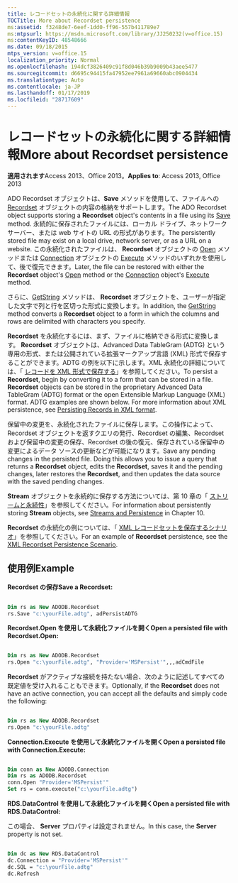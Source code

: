 ```yaml
---
title: レコードセットの永続化に関する詳細情報
TOCTitle: More about Recordset persistence
ms:assetid: f3248de7-6eef-1dd0-ff96-557b411789e7
ms:mtpsurl: https://msdn.microsoft.com/library/JJ250232(v=office.15)
ms:contentKeyID: 48548666
ms.date: 09/18/2015
mtps_version: v=office.15
localization_priority: Normal
ms.openlocfilehash: 194dcf3826409c91f8d046b39b9009b43aee5477
ms.sourcegitcommit: d6695c94415fa47952ee7961a69660abc0904434
ms.translationtype: Auto
ms.contentlocale: ja-JP
ms.lasthandoff: 01/17/2019
ms.locfileid: "28717609"
---
```

# <a name="more-about-recordset-persistence"></a><span data-ttu-id="1198e-102">レコードセットの永続化に関する詳細情報</span><span class="sxs-lookup"><span data-stu-id="1198e-102">More about Recordset persistence</span></span>

<span data-ttu-id="1198e-103">**適用されます**Access 2013、Office 2013。</span><span class="sxs-lookup"><span data-stu-id="1198e-103">**Applies to**: Access 2013, Office 2013</span></span>

<span data-ttu-id="1198e-104">ADO Recordset オブジェクトは、**Save** メソッドを使用して、ファイルへの [Recordset](save-method-ado.md) オブジェクトの内容の格納をサポートします。</span><span class="sxs-lookup"><span data-stu-id="1198e-104">The ADO Recordset object supports storing a **Recordset** object's contents in a file using its [Save](save-method-ado.md) method.</span></span> <span data-ttu-id="1198e-105">永続的に保存されたファイルには、ローカル ドライブ、ネットワーク サーバー、または web サイトの URL の形式があります。</span><span class="sxs-lookup"><span data-stu-id="1198e-105">The persistently stored file may exist on a local drive, network server, or as a URL on a website.</span></span> <span data-ttu-id="1198e-106">この永続化されたファイルは、 **Recordset** オブジェクトの [Open](open-method-ado-recordset.md) メソッドまたは [Connection](connection-object-ado.md) オブジェクトの [Execute](https://docs.microsoft.com/office/vba/access/concepts/miscellaneous/execute-method-ado-connection) メソッドのいずれかを使用して、後で復元できます。</span><span class="sxs-lookup"><span data-stu-id="1198e-106">Later, the file can be restored with either the **Recordset** object's [Open](open-method-ado-recordset.md) method or the [Connection](connection-object-ado.md) object's [Execute](https://docs.microsoft.com/office/vba/access/concepts/miscellaneous/execute-method-ado-connection) method.</span></span>

<span data-ttu-id="1198e-107">さらに、[GetString](getstring-method-ado.md) メソッドは、 **Recordset** オブジェクトを、ユーザーが指定した文字で列と行を区切った形式に変換します。</span><span class="sxs-lookup"><span data-stu-id="1198e-107">In addition, the [GetString](getstring-method-ado.md) method converts a **Recordset** object to a form in which the columns and rows are delimited with characters you specify.</span></span>

<span data-ttu-id="1198e-p102">**Recordset** を永続化するには、まず、ファイルに格納できる形式に変換します。 **Recordset** オブジェクトは、Advanced Data TableGram (ADTG) という専用の形式、または公開されている拡張マークアップ言語 (XML) 形式で保存することができます。ADTG の例を以下に示します。XML 永続化の詳細については、「 [レコードを XML 形式で保存する](persisting-records-in-xml-format.md)」を参照してください。</span><span class="sxs-lookup"><span data-stu-id="1198e-p102">To persist a **Recordset**, begin by converting it to a form that can be stored in a file. **Recordset** objects can be stored in the proprietary Advanced Data TableGram (ADTG) format or the open Extensible Markup Language (XML) format. ADTG examples are shown below. For more information about XML persistence, see [Persisting Records in XML format](persisting-records-in-xml-format.md).</span></span>

<span data-ttu-id="1198e-p103">保留中の変更を、永続化されたファイルに保存します。この操作によって、Recordset オブジェクトを返すクエリの発行、Recordset の編集、Recordset および保留中の変更の保存、Recordset の後の復元、保存されている保留中の変更によるデータ ソースの更新などが可能になります。</span><span class="sxs-lookup"><span data-stu-id="1198e-p103">Save any pending changes in the persisted file. Doing this allows you to issue a query that returns a **Recordset** object, edits the **Recordset**, saves it and the pending changes, later restores the **Recordset**, and then updates the data source with the saved pending changes.</span></span>

<span data-ttu-id="1198e-114">**Stream** オブジェクトを永続的に保存する方法については、第 10 章の「 [ストリームと永続性](streams-and-persistence.md)」を参照してください。</span><span class="sxs-lookup"><span data-stu-id="1198e-114">For information about persistently storing **Stream** objects, see [Streams and Persistence](streams-and-persistence.md) in Chapter 10.</span></span>

<span data-ttu-id="1198e-115">**Recordset** の永続化の例については、「 [XML レコードセットを保存するシナリオ](xml-recordset-persistence-scenario.md)」を参照してください。</span><span class="sxs-lookup"><span data-stu-id="1198e-115">For an example of **Recordset** persistence, see the [XML Recordset Persistence Scenario](xml-recordset-persistence-scenario.md).</span></span>

## <a name="example"></a><span data-ttu-id="1198e-116">使用例</span><span class="sxs-lookup"><span data-stu-id="1198e-116">Example</span></span>

<span data-ttu-id="1198e-117">**Recordset の保存**</span><span class="sxs-lookup"><span data-stu-id="1198e-117">**Save a Recordset:**</span></span>

```vb 
 
Dim rs as New ADODB.Recordset 
rs.Save "c:\yourFile.adtg", adPersistADTG 
```

<span data-ttu-id="1198e-118">**Recordset.Open を使用して永続化ファイルを開く**</span><span class="sxs-lookup"><span data-stu-id="1198e-118">**Open a persisted file with Recordset.Open:**</span></span>

```vb 
 
Dim rs as New ADODB.Recordset 
rs.Open "c:\yourFile.adtg", "Provider='MSPersist'",,,adCmdFile
```

<span data-ttu-id="1198e-119">**Recordset** がアクティブな接続を持たない場合、次のように記述してすべての既定値を受け入れることもできます。</span><span class="sxs-lookup"><span data-stu-id="1198e-119">Optionally, if the **Recordset** does not have an active connection, you can accept all the defaults and simply code the following:</span></span>

```vb 
 
Dim rs as New ADODB.Recordset 
rs.Open "c:\yourFile.adtg" 
```

<span data-ttu-id="1198e-120">**Connection.Execute を使用して永続化ファイルを開く**</span><span class="sxs-lookup"><span data-stu-id="1198e-120">**Open a persisted file with Connection.Execute:**</span></span>

```vb 
 
Dim conn as New ADODB.Connection 
Dim rs as ADODB.Recordset 
conn.Open "Provider='MSPersist'" 
Set rs = conn.execute("c:\yourFile.adtg") 
```

<span data-ttu-id="1198e-121">**RDS.DataControl を使用して永続化ファイルを開く**</span><span class="sxs-lookup"><span data-stu-id="1198e-121">**Open a persisted file with RDS.DataControl:**</span></span>

<span data-ttu-id="1198e-122">この場合、 **Server** プロパティは設定されません。</span><span class="sxs-lookup"><span data-stu-id="1198e-122">In this case, the **Server** property is not set.</span></span>

```vb 
 
Dim dc as New RDS.DataControl 
dc.Connection = "Provider='MSPersist'" 
dc.SQL = "c:\yourFile.adtg" 
dc.Refresh
```

